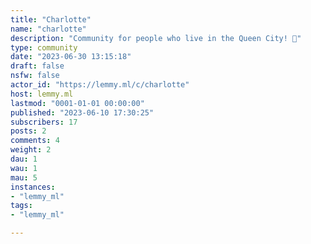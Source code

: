 ```yaml
---
title: "Charlotte" 
name: "charlotte"
description: "Community for people who live in the Queen City! 🌃"
type: community
date: "2023-06-30 13:15:18"
draft: false
nsfw: false
actor_id: "https://lemmy.ml/c/charlotte"
host: lemmy.ml
lastmod: "0001-01-01 00:00:00"
published: "2023-06-10 17:30:25"
subscribers: 17
posts: 2
comments: 4
weight: 2
dau: 1
wau: 1
mau: 5
instances:
- "lemmy_ml"
tags: 
- "lemmy_ml"

---
```


